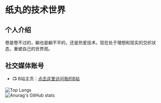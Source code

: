 # 纸丸的技术世界
## 个人介绍
卷是卷不过的，躺也是躺不平的，还是热爱技术。现在处于理想和现实的交织状态，重塑自己的世界观。
## 社交媒体账号
- 📺 B站主页：[点击这里访问我的B站](https://space.bilibili.com/25564947?spm_id_from=333.1007.0.0)

![Top Langs](https://github-readme-stats.vercel.app/api/top-langs/?username=paperballin)  
![Anurag's GitHub stats](https://github-readme-stats.vercel.app/api?username=paperballin)  
